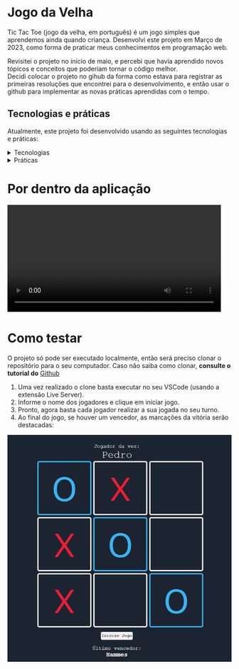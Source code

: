 # Jogo da Velha

Tic Tac Toe (jogo da velha, em português) é um jogo simples que aprendemos ainda quando criança.
Desenvolvi este projeto em Março de 2023, como forma de praticar meus conhecimentos em programação web.

Revisitei o projeto no início de maio, e percebi que havia aprendido novos tópicos e conceitos que poderiam tornar o código melhor.  
Decidi colocar o projeto no gihub da forma como estava para registrar as primeiras resoluções que encontrei para o desenvolvimento, e então usar o github para implementar as novas práticas aprendidas com o tempo.

## Tecnologias e práticas
Atualmente, este projeto foi desenvolvido usando as seguintes tecnologias e práticas:
<details>
  <summary>Tecnologias</summary>
  HTML5, CSS3, Sass, Javascript.
</details> 

<details>
  <summary>Práticas</summary>
  Estrutura de Dados, Estruturas Condicionais, DOM, ESModules.
</details>  

# Por dentro da aplicação
<video with="320" height="240" controls>
  <source src="./Img/2023-05-08 10-50-39.mp4" type="mp4">
</video>


# Como testar
O projeto só pode ser executado localmente, então será preciso clonar o repositório para o seu computador.
Caso não saiba como clonar, **consulte o tutorial do** [Github](https://docs.github.com/pt/repositories/creating-and-managing-repositories/cloning-a-repository)  
  
1. Uma vez realizado o clone basta executar no seu VSCode (usando a extensão Live Server).
2. Informe o nome dos jogadores e clique em iniciar jogo.
3. Pronto, agora basta cada jogador realizar a sua jogada no seu turno.
4. Ao final do jogo, se houver um vencedor, as marcações da vitória serão destacadas:  

![alt img](./Img/Captura%20de%20tela%202023-05-08%20105439.png)
